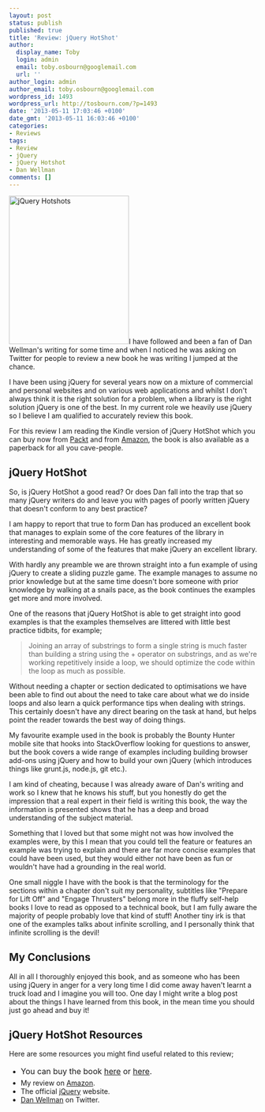 ```yaml
---
layout: post
status: publish
published: true
title: 'Review: jQuery HotShot'
author:
  display_name: Toby
  login: admin
  email: toby.osbourn@googlemail.com
  url: ''
author_login: admin
author_email: toby.osbourn@googlemail.com
wordpress_id: 1493
wordpress_url: http://tosbourn.com/?p=1493
date: '2013-05-11 17:03:46 +0100'
date_gmt: '2013-05-11 16:03:46 +0100'
categories:
- Reviews
tags:
- Review
- jQuery
- jQuery Hotshot
- Dan Wellman
comments: []
---
```

<p><a href="http://tosbourn.com/wp-content/uploads/2013/05/jQuery-Hotshots.jpg"><img class="alignright size-medium wp-image-1496" src="http://tosbourn.com/wp-content/uploads/2013/05/jQuery-Hotshots-243x300.jpg" alt="jQuery Hotshots" width="243" height="300" /></a>I have followed and been a fan of Dan Wellman's writing for some time and when I noticed he was asking on Twitter for people to review a new book he was writing I jumped at the chance.</p>
<p>I have been using jQuery for several years now on a mixture of commercial and personal websites and on various web applications and whilst I don't always think it is the right solution for a problem, when a library is the right solution jQuery is one of the best. In my current role we heavily use jQuery so I believe I am qualified to accurately review this book.</p>
<p>For this review I am reading the Kindle version of jQuery HotShot which you can buy now from <a href="http://www.packtpub.com/jquery-hotshot/book" target="_blank">Packt</a> and from <a href="http://www.amazon.co.uk/gp/product/1849519102/ref=as_li_ss_tl?ie=UTF8&amp;camp=1634&amp;creative=19450&amp;creativeASIN=1849519102&amp;linkCode=as2&amp;tag=tosbourn-21" target="_blank">Amazon</a>, the book is also available as a paperback for all you cave-people.</p>
<h2>jQuery HotShot</h2>
<p>So, is jQuery HotShot a good read? Or does Dan fall into the trap that so many jQuery writers do and leave you with pages of poorly written jQuery that doesn't conform to any best practice?</p>
<p>I am happy to report that true to form Dan has produced an excellent book that manages to explain some of the core features of the library in interesting and memorable ways. He has greatly increased my understanding of some of the features that make jQuery an excellent library.</p>
<p>With hardly any preamble we are thrown straight into a fun example of using jQuery to create a sliding puzzle game. The example manages to assume no prior knowledge but at the same time doesn't bore someone with prior knowledge by walking at a snails pace, as the book continues the examples get more and more involved.</p>
<p>One of the reasons that jQuery HotShot is able to get straight into good examples is that the examples themselves are littered with little best practice tidbits, for example;</p>
<blockquote><p>Joining an array of substrings to form a single string is much faster than building a string using the + operator on substrings, and as we're working repetitively inside a loop, we should optimize the code within the loop as much as possible.</p></blockquote>
<p>Without needing a chapter or section dedicated to optimisations we have been able to find out about the need to take care about what we do inside loops and also learn a quick performance tips when dealing with strings. This certainly doesn't have any direct bearing on the task at hand, but helps point the reader towards the best way of doing things.</p>
<p>My favourite example used in the book is probably the Bounty Hunter mobile site that hooks into StackOverflow looking for questions to answer, but the book covers a wide range of examples including building browser add-ons using jQuery and how to build your own jQuery (which introduces things like grunt.js, node.js, git etc.).</p>
<p>I am kind of cheating, because I was already aware of Dan's writing and work so I knew that he knows his stuff, but you honestly do get the impression that a real expert in their field is writing this book, the way the information is presented shows that he has a deep and broad understanding of the subject material.</p>
<p>Something that I loved but that some might not was how involved the examples were, by this I mean that you could tell the feature or features an example was trying to explain and there are far more concise examples that could have been used, but they would either not have been as fun or wouldn't have had a grounding in the real world.</p>
<p>One small niggle I have with the book is that the terminology for the sections within a chapter don't suit my personality, subtitles like "Prepare for Lift Off" and "Engage Thrusters" belong more in the fluffy self-help books I love to read as opposed to a technical book, but I am fully aware the majority of people probably love that kind of stuff! Another tiny irk is that one of the examples talks about infinite scrolling, and I personally think that infinite scrolling is the devil!</p>
<h2>My Conclusions</h2>
<p>All in all I thoroughly enjoyed this book, and as someone who has been using jQuery in anger for a very long time I did come away haven't learnt a truck load and I imagine you will too. One day I might write a blog post about the things I have learned from this book, in the mean time you should just go ahead and buy it!</p>
<h2>jQuery HotShot Resources</h2>
<p>Here are some resources you might find useful related to this review;</p>
<ul>
<li><span style="line-height: 1.714285714; font-size: 1rem;">You can buy the book <a href="http://www.amazon.co.uk/gp/product/1849519102/ref=as_li_ss_tl?ie=UTF8&amp;camp=1634&amp;creative=19450&amp;creativeASIN=1849519102&amp;linkCode=as2&amp;tag=tosbourn-21" target="_blank">here</a> or <a href="http://www.packtpub.com/jquery-hotshot/book" target="_blank">here</a>.</span></li>
<li>My review on <a href="http://www.amazon.co.uk/review/R1T7NYJCKIDMCV/ref=cm_cr_dp_title?ie=UTF8&amp;ASIN=1849519102&amp;channel=detail-glance&amp;nodeID=266239&amp;store=books">Amazon</a>.</li>
<li>The official <a href="http://jquery.com/" target="_blank">jQuery</a> website.</li>
<li><a href="https://twitter.com/danwellman" target="_blank">Dan Wellman</a> on Twitter.</li>
</ul>
